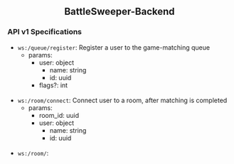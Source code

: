 <h2 align="center">BattleSweeper-Backend</h2>

### API v1 Specifications
+ `ws:/queue/register`: Register a user to the game-matching queue
  + params:
    + user: object
      + name: string
      + id: uuid
    + flags?: int
</br></br>
+ `ws:/room/connect`: Connect user to a room, after matching is completed
  + params:
    + room_id: uuid
    + user: object
      + name: string
      + id: uuid
</br></br>
+ `ws:/room/`: 
